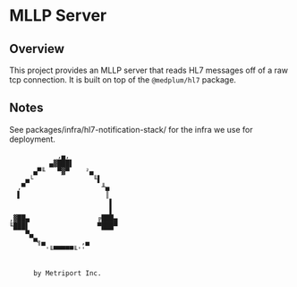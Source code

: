 # MLLP Server

## Overview

This project provides an MLLP server that reads HL7 messages off of a raw tcp connection. It is built on top of the `@medplum/hl7` package.

## Notes

See packages/infra/hl7-notification-stack/ for the infra we use for deployment.

```
            ,▄,
          ▄▓███▌
      ▄▀╙   ▀▓▀    ²▄
    ▄└               ╙▌
  ,▀                   ╨▄
  ▌                     ║
                         ▌
                         ▌
,▓██▄                 ╔███▄
╙███▌                 ▀███▀
    ▀▄
      ▀╗▄         ,▄
         '╙▀▀▀▀▀╙''


      by Metriport Inc.

```
